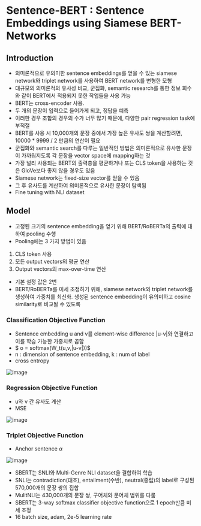 # Sentence-BERT : Sentence Embeddings using Siamese BERT-Networks

## Introduction

- 의미론적으로 유의미한 sentence embeddings를 얻을 수 있는 siamese network와 triplet network를 사용하여 BERT network를 변형한 모형
- 대규모의 의미론적의 유사성 비교, 군집화, semantic research를 통한 정보 회수와 같이 BERT에서 적용되지 못한 작업들을 사용 가능
- BERT는 cross-encoder 사용. 
- 두 개의 문장이 입력으로 들어가게 되고, 정답을 예측
- 이러한 경우 조합의 경우의 수가 너무 많기 때문에, 다양한 pair regression task에 부적절
- BERT를 사용 시 10,000개의 문장 중에서 가장 높은 유사도 쌍을 계산할려면, 10000 * 9999 / 2 만큼의 연산이 필요
- 군집화와 semantic search를 다루는 일반적인 방법은 의미론적으로 유사한 문장이 가까워지도록 각 문장을 vector space에 mapping하는 것
- 가장 널리 사용되는 BERT의 출력층을 평균하거나 또는 CLS token을 사용하는 것은 GloVe보다 좋지 않을 경우도 있음
- Siamese network는 fixed-size vector를 얻을 수 있음
- 그 후 유사도를 계산하여 의미론적으로 유사한 문장이 탐색됨
- Fine tuning with NLI dataset

## Model

- 고정된 크기의 sentence embedding을 얻기 위해 BERT/RoBERTa의 출력에 대하여 pooling 수행
- Pooling에는 3 가지 방법이 있음
1. CLS token 사용
2. 모든 output vectors의 평균 연산
3. Output vectors의 max-over-time 연산

- 기본 설정 값은 2번
- BERT/RoBERTa를 미세 조정하기 위해, siamese network와 triplet network를 생성하여 가중치를 최신화. 생성된 sentence embedding이 유의미하고 cosine similarity로 비교될 수 있도록

### Classification Objective Function

- Sentence embedding u and v를 element-wise difference |u-v|와 연결하고 이를 학습 가능한 가중치로 곱함
- $ o = softmax(W_t(u,v,|u-v|))$
- n : dimension of sentence embedding, k : num of label
- cross entropy 

![image](https://user-images.githubusercontent.com/80622859/235296343-e970521c-2fb9-4876-b613-216d8a5b468c.png)

### Regression Objective Function

- u와 v 간 유사도 계산
- MSE

![image](https://user-images.githubusercontent.com/80622859/235296367-315cde3e-8cd1-40d1-be17-3b979d4af1a5.png)

### Triplet Objective Function

- Anchor sentence $\alpha$

![image](https://user-images.githubusercontent.com/80622859/235296456-6823ebc8-da3f-477e-b2e0-79735c06cdfe.png)

- SBERT는 SNLI와 Multi-Genre NLI dataset을 결합하여 학습
- SNLI는 contradiction(대조), entailment(수반), neutral(중립)의 label로 구성된 570,000개의 문장 쌍의 집합
- MulitNLI는 430,000개의 문장 쌍, 구어체와 문어체 범위를 다룸
- SBERT는 3-way softmax classifier objective function으로 1 epoch만큼 미세 조정
- 16 batch size, adam, 2e-5 learning rate

